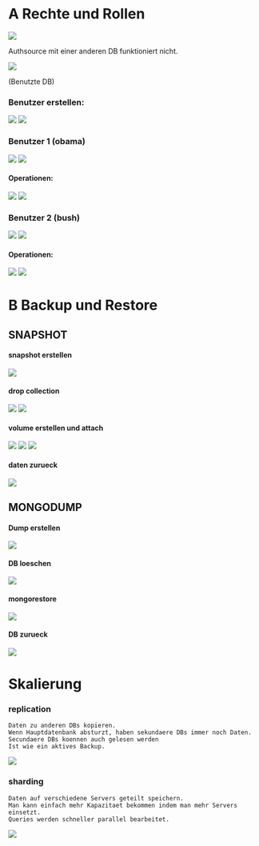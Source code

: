 # A Rechte und Rollen

![](1_authsoure.JPG)

Authsource mit einer anderen DB funktioniert nicht.

![](1_authsoureDB.JPG)

(Benutzte DB)

### Benutzer erstellen:
![](2_createuser1.JPG)
![](2_createuser2.JPG)

### Benutzer 1 (obama)
![](3_connectionString1.JPG)
![](3_user1overview.JPG)

#### Operationen: 
![](3_insert.JPG)
![](3.querry.JPG)

### Benutzer 2 (bush)
![](4_connectionString2.JPG)
![](4_user2overview.JPG)

#### Operationen:
![](4_insert.JPG)
![](4_querry.JPG)

# B Backup und Restore

## SNAPSHOT

#### snapshot erstellen
![](5_snapshot.JPG)

#### drop collection
![](5_dropcollection.JPG)
![](5_dropconfirmation.JPG)

#### volume erstellen und attach
![](5_volumecreated.JPG)
![](5_volume.JPG)
![](5_volumeattached.JPG)

#### daten zurueck
![](5_shipsback.JPG)

## MONGODUMP

#### Dump erstellen
![](6_createddump.JPG)

#### DB loeschen
![](6_deleteddb.JPG)

#### mongorestore
![](6_restoredb.JPG)

#### DB zurueck
![](6_restoreddb.JPG)

# Skalierung

### replication
```
Daten zu anderen DBs kopieren.
Wenn Hauptdatenbank absturzt, haben sekundaere DBs immer noch Daten.
Secundaere DBs koennen auch gelesen werden
Ist wie ein aktives Backup.
```
![](7_replication.JPG)

### sharding
```
Daten auf verschiedene Servers geteilt speichern.
Man kann einfach mehr Kapazitaet bekommen indem man mehr Servers einsetzt.
Queries werden schneller parallel bearbeitet.
```
![](7_datasharding.png)
